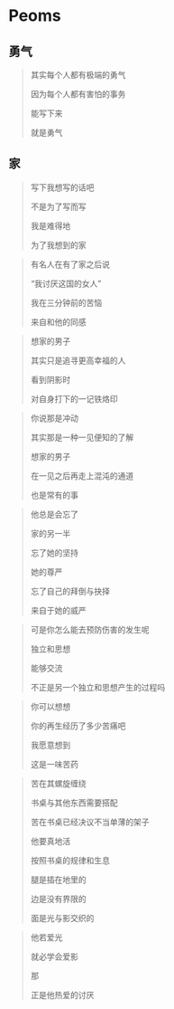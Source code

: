 # Peoms

## 勇气

> 其实每个人都有极端的勇气
> 
> 因为每个人都有害怕的事务
> 
> 能写下来
> 
> 就是勇气

## 家

> 写下我想写的话吧
> 
> 不是为了写而写
> 
> 我是难得地
> 
> 为了我想到的家

> 有名人在有了家之后说
> 
> “我讨厌这国的女人”
> 
> 我在三分钟前的苦恼
> 
> 来自和他的同感

> 想家的男子
> 
> 其实只是追寻更高幸福的人
> 
> 看到阴影时
> 
> 对自身打下的一记铁烙印


> 你说那是冲动
> 
> 其实那是一种一见便知的了解
> 
> 想家的男子
> 
> 在一见之后再走上混沌的通道
> 
> 也是常有的事

> 他总是会忘了
> 
> 家的另一半
>
> 忘了她的坚持
> 
> 她的尊严
> 
> 忘了自己的拜倒与抉择
> 
> 来自于她的威严

> 可是你怎么能去预防伤害的发生呢
> 
> 独立和思想
> 
> 能够交流
> 
> 不正是另一个独立和思想产生的过程吗

> 你可以想想
> 
> 你的再生经历了多少苦痛吧
>
> 我愿意想到
> 
> 这是一味苦药

> 苦在其螺旋缠绕
> 
> 书桌与其他东西需要搭配
> 
> 苦在书桌已经决议不当单薄的架子
> 
> 他要真地活
> 
> 按照书桌的规律和生息
> 
> 腿是插在地里的
> 
> 边是没有界限的
> 
> 面是光与影交织的

> 他若爱光
> 
> 就必学会爱影
> 
> 那
> 
> 正是他热爱的讨厌
